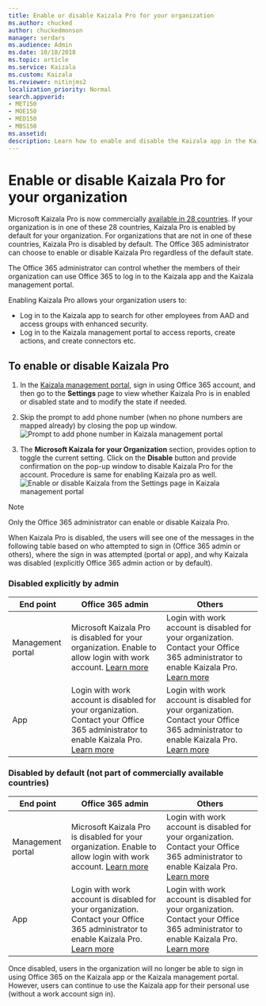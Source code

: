 ```yaml
---
title: Enable or disable Kaizala Pro for your organization
ms.author: chucked
author: chuckedmonson
manager: serdars
ms.audience: Admin
ms.date: 10/18/2018
ms.topic: article
ms.service: Kaizala
ms.custom: Kaizala
ms.reviewer: nitinjms2
localization_priority: Normal
search.appverid:
- MET150
- MOE150
- MED150
- MBS150
ms.assetid: 
description: Learn how to enable and disable the Kaizala app in the Kaizala management portal.
---
```


# Enable or disable Kaizala Pro for your organization 

Microsoft Kaizala Pro is now commercially [available in 28 countries](regional-availability.md). If your organization is in one of these 28 countries, Kaizala Pro is enabled by default for your organization. For organizations that are not in one of these countries, Kaizala Pro is disabled by default. The Office 365 administrator can choose to enable or disable Kaizala Pro regardless of the default state. 

The Office 365 administrator can control whether the members of their organization can use Office 365 to log in to the Kaizala app and the Kaizala management portal. 

Enabling Kaizala Pro allows your organization users to:
- Log in to the Kaizala app to search for other employees from AAD and access groups with enhanced security.
- Log in to the Kaizala management portal to access reports, create actions, and create connectors etc.
 
## To enable or disable Kaizala Pro

1. In the [Kaizala management portal](https://manage.kaiza.la/), sign in using Office 365 account, and then go to the **Settings** page to view whether Kaizala Pro is in enabled or disabled state and to modify the state if needed. 
2. Skip the prompt to add phone number (when no phone numbers are mapped already) by closing the pop up window.
![Prompt to add phone number in Kaizala management portal](media/prompt-to-add-phone-number.png)

3. The **Microsoft Kaizala for your Organization** section, provides option to toggle the current setting. Click on the **Disable** button and provide confirmation on the pop-up window to disable Kaizala Pro for the account. Procedure is same for enabling Kaizala pro as well.
![Enable or disable Kaizala from the Settings page in Kaizala management portal](media/enable-disable-kaizala-from-settings-page.png)
> [!NOTE]
> Only the Office 365 administrator can enable or disable Kaizala Pro. 

When Kaizala Pro is disabled, the users will see one of the messages in the following table based on who attempted to sign in (Office 365 admin or others), where the sign in was attempted (portal or app), and why Kaizala was disabled (explicitly Office 365 admin action or by default).

### Disabled explicitly by admin

|End point  |Office 365 admin |Others  |
|-----------|-------------|------------------|
|Management portal     |Microsoft Kaizala Pro is disabled for your organization. Enable to allow login with work account. [Learn more](kaizala-management-portal.md)   |Login with work account is disabled for your organization. Contact your Office 365 administrator to enable Kaizala Pro. [Learn more](kaizala-management-portal.md)    |
|App     |Login with work account is disabled for your organization. Contact your Office 365 administrator to enable Kaizala Pro. [Learn more](kaizala-management-portal.md)   |Login with work account is disabled for your organization. Contact your Office 365 administrator to enable Kaizala Pro. [Learn more](kaizala-management-portal.md)    |

### Disabled by default (not part of commercially available countries)

|End point  |Office 365 admin |Others  |
|-----------|-------------|------------------|
|Management portal     |Microsoft Kaizala Pro is disabled for your organization. Enable to allow login with work account. [Learn more](kaizala-management-portal.md)   |Login with work account is disabled for your organization. Contact your Office 365 administrator to enable Kaizala Pro. [Learn more](kaizala-management-portal.md)    |
|App     |Login with work account is disabled for your organization. Contact your Office 365 administrator to enable Kaizala Pro. [Learn more](kaizala-management-portal.md)   |Login with work account is disabled for your organization. Contact your Office 365 administrator to enable Kaizala Pro. [Learn more](kaizala-management-portal.md)  |

Once disabled, users in the organization will no longer be able to sign in using Office 365 on the Kaizala app or the Kaizala management portal. However, users can continue to use the Kaizala app for their personal use (without a work account sign in).

